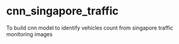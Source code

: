 # cnn_singapore_traffic
To build cnn model to identify vehicles count from singapore traffic monitoring images
